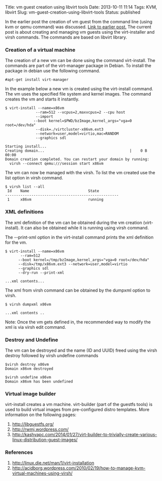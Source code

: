 Title: vm guest creation using libvirt tools
Date: 2013-10-11 11:14
Tags: KVM, libvirt
Slug: vm-guest-creation-using-libvirt-tools
Status: published

In the earlier post the creation of vm guest from the command line
(using kvm or qemu command) was discussed. [Link to earlier
post.](http://plasmixs.wordpress.com/2013/10/09/simple-script-for-starting-a-kvm-guest-with-custom-kernel-and-fs/ "Simple script for starting a KVM guest with custom kernel and fs")
The current post is about creating and managing vm guests using the
virt-installer and virsh commands. The commands are based on libvirt
library.

### Creation of a virtual machine

The creation of a new vm can be done using the command virt-install.
The commands are part of the virt-manager package in Debian. To install the
package in debian use the following command.

    #apt-get install virt-manager

In the example below a new vm is created using the virt-install command.
The vm uses the specified file system and kernel images. The command
creates the vm and starts it instantly.

    $ virt-install --name=x86vm
                  --ram=512 --vcpus=2,maxvcpus=2 --cpu host
                  --import
                 --boot kernel=$PWD/bzImage,kernel_args="vga=0 root=/dev/hda"
                  --disk=./virtcluster-x86vm.ext3
                  --network=user,model=virtio,mac=RANDOM
                  --graphics sdl

    Starting install...
    Creating domain...                                       |    0 B     00:00
    Domain creation completed. You can restart your domain by running:
      virsh --connect qemu:///session start x86vm

The vm can now be managed with the virsh. To list the vm created use the
list option in virsh command.

    $ virsh list --all
     Id    Name                           State
    ----------------------------------------------------
     1     x86vm                          running

### XML definitions

The xml definition of the vm can be obtained during the vm creation
(virt-install). It can also be obtained while it is running using virsh
command.

The --print-xml option in the virt-install command prints the xml
definition for the vm.

    $ virt-install --name=x86vm
           --ram=512
          --boot kernel=/tmp/bzImage,kernel_args="vga=0 root=/dev/hda"
          --disk=/tmp/x86vm.ext3 --network=user,model=virtio
          --graphics sdl
          --dry-run --print-xml

    ...xml contents...

The xml from virsh command can be obtained by the dumpxml option to
virsh.

    $ virsh dumpxml x86vm

    ...xml contents ..

Note: Once the vm gets defined in, the recommended way to modify the xml
is via virsh edit command.

### Destroy and Undefine

The vm can be destroyed and the name (ID and UUID) freed using the virsh
destroy followed by virsh undefine commands

    $virsh destroy x86vm
    Domain x86vm destroyed

    $virsh undefine x86vm
    Domain x86vm has been undefined

### Virtual image builder

virt-install creates a vm machine.
virt-builder (part of the guestfs tools) is used to build virtual
images from pre-configured distro templates.
More information on the following pages:

1.  <http://libguestfs.org/>
2.  <http://rwmj.wordpress.com/>
3.  <http://kashyapc.com/2014/01/27/virt-builder-to-trivially-create-various-linux-distribution-guest-images/>

### References

1.  <http://linux.die.net/man/1/virt-installation>
2.  <http://acidborg.wordpress.com/2010/02/19/how-to-manage-kvm-virtual-machines-using-virsh/>